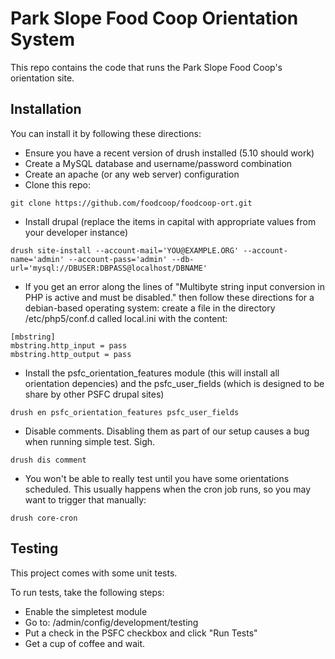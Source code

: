 # Park Slope Food Coop Orientation System

This repo contains the code that runs the Park Slope Food Coop's orientation site.

## Installation

You can install it by following these directions:

 * Ensure you have a recent version of drush installed (5.10 should work)
 * Create a MySQL database and username/password combination
 * Create an apache (or any web server) configuration
 * Clone this repo: 
```
git clone https://github.com/foodcoop/foodcoop-ort.git
```
 * Install drupal (replace the items in capital with appropriate values from your developer instance)
```
drush site-install --account-mail='YOU@EXAMPLE.ORG' --account-name='admin' --account-pass='admin' --db-url='mysql://DBUSER:DBPASS@localhost/DBNAME'
```
 * If you get an error along the lines of "Multibyte string input conversion in PHP is active and must be disabled." then follow these directions for a debian-based operating system: create a file in the directory /etc/php5/conf.d called local.ini with the content:
```
[mbstring]
mbstring.http_input = pass
mbstring.http_output = pass
```
 * Install the psfc_orientation_features module (this will install all orientation depencies) and the psfc_user_fields (which is designed to be share by other PSFC drupal sites)
```
drush en psfc_orientation_features psfc_user_fields
```
 * Disable comments. Disabling them as part of our setup causes a bug when running simple test. Sigh.
```
drush dis comment
```
 * You won't be able to really test until you have some orientations scheduled. This usually happens when the cron job runs, so you may want to trigger that manually:
```
drush core-cron
```

## Testing

This project comes with some unit tests.

To run tests, take the following steps:

 * Enable the simpletest module
 * Go to: /admin/config/development/testing
 * Put a check in the PSFC checkbox and click "Run Tests"
 * Get a cup of coffee and wait.
